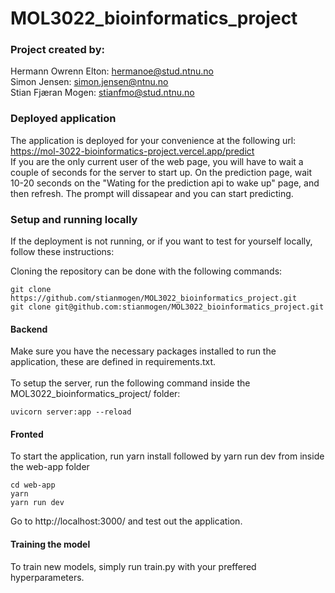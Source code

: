 # MOL3022_bioinformatics_project
 
### Project created by:
Hermann Owrenn Elton: hermanoe@stud.ntnu.no
<br>
Simon Jensen: simon.jensen@ntnu.no
<br>
Stian Fjæran Mogen: stianfmo@stud.ntnu.no

### Deployed application

The application is deployed for your convenience at the following url: https://mol-3022-bioinformatics-project.vercel.app/predict
<br>
If you are the only current user of the web page, you will have to wait a couple of seconds for the server to start up. On the prediction page, wait 10-20 seconds on the "Wating for the prediction api to wake up" page, and then refresh. The prompt will dissapear and you can start predicting. 

### Setup and running locally

If the deployment is not running, or if you want to test for yourself locally, follow these instructions: 

Cloning the repository can be done with the following commands: 
```angular2html
git clone https://github.com/stianmogen/MOL3022_bioinformatics_project.git
git clone git@github.com:stianmogen/MOL3022_bioinformatics_project.git
```

#### Backend 

Make sure you have the necessary packages installed to run the application, these are defined in requirements.txt. 
<br><br>
To setup the server, run the following command inside the MOL3022_bioinformatics_project/ folder: 
```angular2html
uvicorn server:app --reload
```

#### Fronted

To start the application, run yarn install followed by yarn run dev from inside the web-app folder
```angular2html
cd web-app
yarn
yarn run dev
```
Go to http://localhost:3000/ and test out the application.

#### Training the model

To train new models, simply run train.py with your preffered hyperparameters. 
